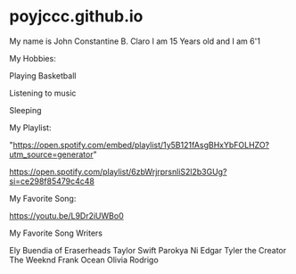 # poyjccc.github.io
My name is John Constantine B. Claro
I am 15 Years old and I am 6'1 

My Hobbies:

Playing Basketball

Listening to music

Sleeping

My Playlist:

"https://open.spotify.com/embed/playlist/1y5B121fAsgBHxYbFOLHZO?utm_source=generator" 
        
 https://open.spotify.com/playlist/6zbWrjrprsnliS2l2b3GUg?si=ce298f85479c4c48
 
 
My Favorite Song:

https://youtu.be/L9Dr2iUWBo0

My Favorite Song Writers

Ely Buendia of Eraserheads
Taylor Swift
Parokya Ni Edgar
Tyler the Creator
The Weeknd
Frank Ocean
Olivia Rodrigo
